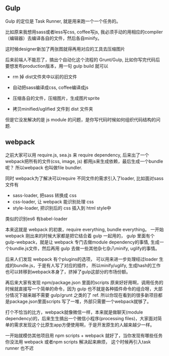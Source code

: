 ## Gulp
Gulp 的定位是 Task Runner, 就是用来跑一个一个任务的。

比如原来我想用sass或者less写css, coffee写js, 我必须手动的用相应的compiler（编辑器）去编译各自的文件，然后各自minify。

这时候designer新加了两张图就得再用对应的工具去压缩图片

后来前端人不能忍了，搞出个自动化这个流程的 Grunt/Gulp, 比如你写完代码后要想发布production版本，用一句 gulp build 就可以

- rm 掉 dist文件夹中以前的旧文件

- 自动把sass编译成css, coffee编译成js

- 压缩各自的文件，压缩图片，生成图片sprite

- 拷贝minified/uglified 文件到 dist 文件夹

但是它没发解决的是 js module 的问题，是你写代码时候如何组织代码结构的问题.


## webpack
之前大家可以用 require.js, sea.js 来 require dependency, 后来出了一个 webpack把所有的文件(css, image, js) 都用js来生成依赖，最后生成一个bundle呢？ 所以webpack 也叫做file bundler.

同时 webpack为了解决可以require 不同文件的需求引入了loader, 比如面对sass文件有

- sass-loader, 把sass 转换成 css
- css-loader, 让 webpack 能识别处理 css
- style-loader, 把识别后的 css 插入到 html style中

类似的识别es6 有babel-loader

本来这就是 webpack 的初衷，require everything, bundle everything。 一开始 webpack 刚出来的时候大家都是把它结合着 gulp 一起用的， gulp 里面有个 gulp-webpack，就是让 webpack 专门去做module dependency的事情, 生成一个bundle.js文件，然后再用 gulp 去做一些其他杂七杂八minify, uglify的事情。

后来人们发现 webpack 有个plugins的选项， 可以用来进一步处理经过loader 生成的bundle.js，于是有人写了对应的插件， 所以minify/uglify, 生成hash的工作也可以转移到webpack本身了，挤掉了gulp这部分的市场份额。 

再后来大家有发现 npm/package.json 里面的scripts 原来好好用啊，调用任务的时候就直接写一个简单的命令，因为 gulp 也不就是各种插件命令的组合呀，大部分情况下越来越不需要 gulp/grunt 之类的了 ref. 所以你现在看到的很多新项目都是package.json里面scripts 写了一堆，外部只需要一个webpack就够了。

打个不恰当的比方，webpack就像微信一样，本来就是做聊天(module dependency)的，后来生生搞出一个微信小程序(processing files)，大家面对简单的需求发现这个比原生app方便使用啊，于是开发原生的人越来越少一样。

一开始就模仿其他项目用 npm scripts + webpack 就好了，当你发现有哪些任务你没法用 webpack 或者npm scripts 解决起来麻烦， 这个时候再引入task runner 也不迟
